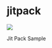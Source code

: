 # jitpack

[![](https://jitpack.io/v/chizidegit/jitpack.svg)](https://jitpack.io/#chizidegit/jitpack)

Jit Pack Sample
